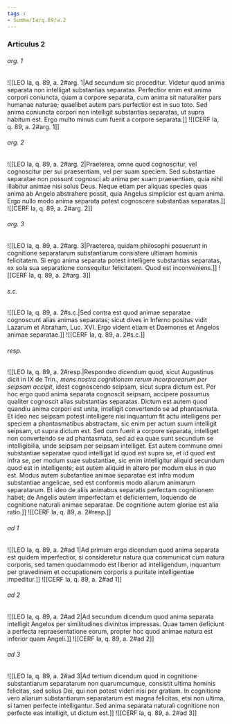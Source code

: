 ```yaml
---
tags : 
- Summa/Ia/q.89/a.2
---
```


### Articulus 2

###### arg. 1
![[LEO Ia, q. 89, a. 2#arg. 1|Ad secundum sic proceditur. Videtur quod anima separata non intelligat substantias separatas. Perfectior enim est anima corpori coniuncta, quam a corpore separata, cum anima sit naturaliter pars humanae naturae; quaelibet autem pars perfectior est in suo toto. Sed anima coniuncta corpori non intelligit substantias separatas, ut supra habitum est. Ergo multo minus cum fuerit a corpore separata.]]
![[CERF Ia, q. 89, a. 2#arg. 1]]

###### arg. 2
![[LEO Ia, q. 89, a. 2#arg. 2|Praeterea, omne quod cognoscitur, vel cognoscitur per sui praesentiam, vel per suam speciem. Sed substantiae separatae non possunt cognosci ab anima per suam praesentiam, quia nihil illabitur animae nisi solus Deus. Neque etiam per aliquas species quas anima ab Angelo abstrahere possit, quia Angelus simplicior est quam anima. Ergo nullo modo anima separata potest cognoscere substantias separatas.]]
![[CERF Ia, q. 89, a. 2#arg. 2]]

###### arg. 3
![[LEO Ia, q. 89, a. 2#arg. 3|Praeterea, quidam philosophi posuerunt in cognitione separatarum substantiarum consistere ultimam hominis felicitatem. Si ergo anima separata potest intelligere substantias separatas, ex sola sua separatione consequitur felicitatem. Quod est inconveniens.]]
![[CERF Ia, q. 89, a. 2#arg. 3]]

###### s.c.
![[LEO Ia, q. 89, a. 2#s.c.|Sed contra est quod animae separatae cognoscunt alias animas separatas; sicut dives in Inferno positus vidit Lazarum et Abraham, Luc. XVI. Ergo vident etiam et Daemones et Angelos animae separatae.]]
![[CERF Ia, q. 89, a. 2#s.c.]]

###### resp.
![[LEO Ia, q. 89, a. 2#resp.|Respondeo dicendum quod, sicut Augustinus dicit in IX de Trin., *mens nostra cognitionem rerum incorporearum per seipsam accipit*, idest cognoscendo seipsam, sicut supra dictum est. Per hoc ergo quod anima separata cognoscit seipsam, accipere possumus qualiter cognoscit alias substantias separatas. Dictum est autem quod quandiu anima corpori est unita, intelligit convertendo se ad phantasmata. Et ideo nec seipsam potest intelligere nisi inquantum fit actu intelligens per speciem a phantasmatibus abstractam, sic enim per actum suum intelligit seipsam, ut supra dictum est. Sed cum fuerit a corpore separata, intelliget non convertendo se ad phantasmata, sed ad ea quae sunt secundum se intelligibilia, unde seipsam per seipsam intelliget. Est autem commune omni substantiae separatae quod intelligat id quod est supra se, et id quod est infra se, per modum suae substantiae, sic enim intelligitur aliquid secundum quod est in intelligente; est autem aliquid in altero per modum eius in quo est. Modus autem substantiae animae separatae est infra modum substantiae angelicae, sed est conformis modo aliarum animarum separatarum. Et ideo de aliis animabus separatis perfectam cognitionem habet; de Angelis autem imperfectam et deficientem, loquendo de cognitione naturali animae separatae. De cognitione autem gloriae est alia ratio.]]
![[CERF Ia, q. 89, a. 2#resp.]]

###### ad 1
![[LEO Ia, q. 89, a. 2#ad 1|Ad primum ergo dicendum quod anima separata est quidem imperfectior, si consideretur natura qua communicat cum natura corporis, sed tamen quodammodo est liberior ad intelligendum, inquantum per gravedinem et occupationem corporis a puritate intelligentiae impeditur.]]
![[CERF Ia, q. 89, a. 2#ad 1]]

###### ad 2
![[LEO Ia, q. 89, a. 2#ad 2|Ad secundum dicendum quod anima separata intelligit Angelos per similitudines divinitus impressas. Quae tamen deficiunt a perfecta repraesentatione eorum, propter hoc quod animae natura est inferior quam Angeli.]]
![[CERF Ia, q. 89, a. 2#ad 2]]

###### ad 3
![[LEO Ia, q. 89, a. 2#ad 3|Ad tertium dicendum quod in cognitione substantiarum separatarum non quarumcumque, consistit ultima hominis felicitas, sed solius Dei, qui non potest videri nisi per gratiam. In cognitione vero aliarum substantiarum separatarum est magna felicitas, etsi non ultima, si tamen perfecte intelligantur. Sed anima separata naturali cognitione non perfecte eas intelligit, ut dictum est.]]
![[CERF Ia, q. 89, a. 2#ad 3]]

